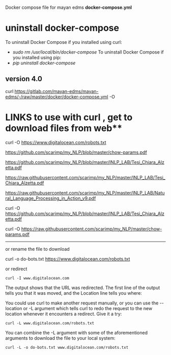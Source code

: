 
Docker compose file for mayan edms  **docker-compose.yml**

# uninstall docker-compose

To uninstall Docker Compose if you installed using curl:

- *sudo rm /usr/local/bin/docker-compose*
To uninstall Docker Compose if you installed using pip:
- *pip uninstall docker-compose*


## version 4.0 
curl https://gitlab.com/mayan-edms/mayan-edms/-/raw/master/docker/docker-compose.yml -O




# LINKS to use with curl , get to download files from web**

curl -O https://www.digitalocean.com/robots.txt



https://github.com/scarimp/my_NLP/blob/master/chow-params.pdf

https://github.com/scarimp/my_NLP/blob/master/INLP_LAB/Tesi_Chiara_Alzetta.pdf

https://raw.githubusercontent.com/scarimp/my_NLP/master/INLP_LAB/Tesi_Chiara_Alzetta.pdf

https://raw.githubusercontent.com/scarimp/my_NLP/master/INLP_LAB/Natural_Language_Processing_in_Action_v9.pdf

curl -O https://github.com/scarimp/my_NLP/blob/master/INLP_LAB/Tesi_Chiara_Alzetta.pdf

curl -O https://raw.githubusercontent.com/scarimp/my_NLP/master/chow-params.pdf

--------------------------------------------------------
or rename the file to download

curl -o do-bots.txt  https://www.digitalocean.com/robots.txt

or redirect

    curl -I www.digitalocean.com

The output shows that the URL was redirected. 
The first line of the output tells you that it 
was moved, and the Location line tells you where:

You could use curl to make another request manually, 
or you can use the --location or -L argument which 
tells curl to redo the request to the new location 
whenever it encounters a redirect. Give it a try:

    curl -L www.digitalocean.com/robots.txt
    
You can combine the -L argument with some of 
the aforementioned arguments to download the 
file to your local system:

    curl -L -o do-bots.txt www.digitalocean.com/robots.txt






